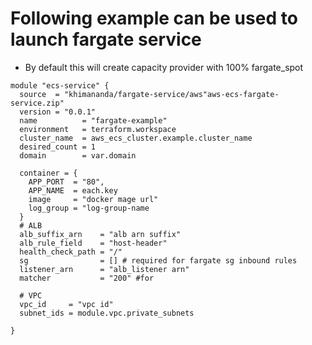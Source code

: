 # Following example can be used to launch fargate service
- By default this will create capacity provider with 100% fargate_spot

```
module "ecs-service" {
  source  = "khimananda/fargate-service/aws"aws-ecs-fargate-service.zip"
  version = "0.0.1"
  name          = "fargate-example"
  environment   = terraform.workspace
  cluster_name  = aws_ecs_cluster.example.cluster_name
  desired_count = 1
  domain        = var.domain

  container = {
    APP_PORT  = "80",
    APP_NAME  = each.key
    image     = "docker mage url"
    log_group = "log-group-name
  }
  # ALB
  alb_suffix_arn    = "alb arn suffix"
  alb_rule_field    = "host-header"
  health_check_path = "/"
  sg                = [] # required for fargate sg inbound rules
  listener_arn      = "alb_listener arn"
  matcher           = "200" #for 

  # VPC
  vpc_id     = "vpc id"
  subnet_ids = module.vpc.private_subnets

}
```